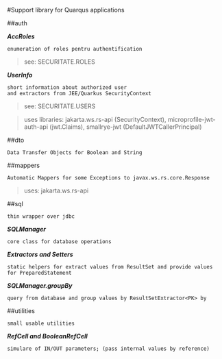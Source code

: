 #Support library for Quarqus applications

##auth

***AccRoles***

    enumeration of roles pentru authentification

>see: SECURITATE.ROLES

***UserInfo***

    short information about authorized user
    and extractors from JEE/Quarkus SecurityContext

> see: SECURITATE.USERS
 
> uses libraries: jakarta.ws.rs-api (SecurityContext), microprofile-jwt-auth-api (jwt.Claims),
smallrye-jwt (DefaultJWTCallerPrincipal)

##dto

    Data Transfer Objects for Boolean and String 

##mappers

    Automatic Mappers for some Exceptions to javax.ws.rs.core.Response

> uses: jakarta.ws.rs-api

##sql

    thin wrapper over jdbc

***SQLManager***

    core class for database operations

***Extractors and Setters***

    static helpers for extract values from ResultSet and provide values for PreparedStatement

***SQLManager.groupBy***

    query from database and group values by ResultSetExtractor<PK> by

##utilities

    small usable utilities

***RefCell and BooleanRefCell***

    simulare of IN/OUT parameters; (pass internal values by reference)

